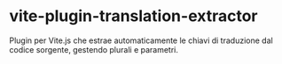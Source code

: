 # vite-plugin-translation-extractor
Plugin per Vite.js che estrae automaticamente le chiavi di traduzione dal codice sorgente, gestendo plurali e parametri.
